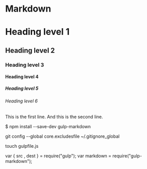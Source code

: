 # Markdown

# Heading level 1

## Heading level 2

### Heading level 3

#### Heading level 4

##### Heading level 5

###### Heading level 6

This is the first line.
And this is the second line.

$ npm install --save-dev gulp-markdown

git config --global core.excludesfile ~/.gitignore_global

touch gulpfile.js


var { src , dest } = require("gulp");
var markdown = require("gulp-markdown");